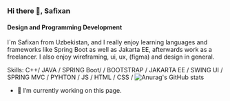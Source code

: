 ### Hi there 👋, Safixan
#### Design and Programming Development
I`m Safixan from Uzbekistan, and I really enjoy learning languages and frameworks like Spring Boot as well as Jakarta EE, afterwards work as a freelancer. I also enjoy wireframing, ui, ux, (figma) and design in general.

Skills: C++/ JAVA / SPRING Boot/ / BOOTSTRAP / JAKARTA EE / SWING UI / SPRING MVC / PYHTON / JS / HTML / CSS / 
![Anurag's GitHub stats](https://github-readme-stats.vercel.app/api?username=safixans&theme=dark&show_icons=true)
- 🔭 I’m currently working on this page. 




